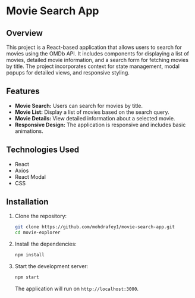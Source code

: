 # Movie Search App

## Overview

This project is a React-based application that allows users to search for movies using the OMDb API. It includes components for displaying a list of movies, detailed movie information, and a search form for fetching movies by title. The project incorporates context for state management, modal popups for detailed views, and responsive styling.

## Features

- **Movie Search:** Users can search for movies by title.
- **Movie List:** Display a list of movies based on the search query.
- **Movie Details:** View detailed information about a selected movie.
- **Responsive Design:** The application is responsive and includes basic animations.

## Technologies Used

- React
- Axios
- React Modal
- CSS

## Installation

1. Clone the repository:

    ```bash
    git clone https://github.com/mohdrafey1/movie-search-app.git
    cd movie-explorer
    ```

2. Install the dependencies:

    ```bash
    npm install
    ```

3. Start the development server:

    ```bash
    npm start
    ```

    The application will run on `http://localhost:3000`.
